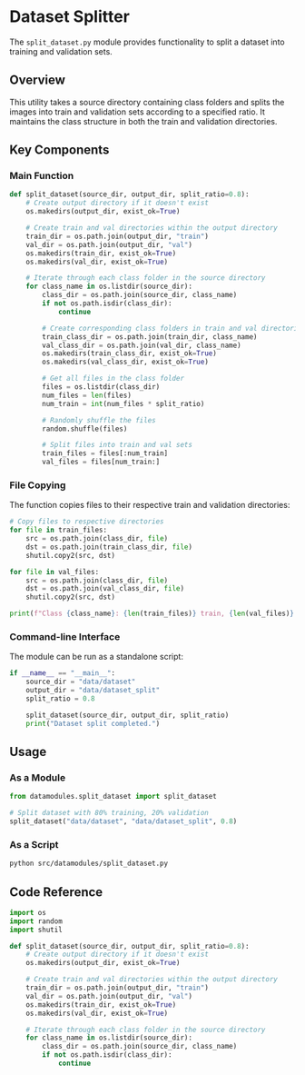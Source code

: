 # Dataset Splitter

The `split_dataset.py` module provides functionality to split a dataset into training and validation sets.

## Overview

This utility takes a source directory containing class folders and splits the images into train and validation sets according to a specified ratio. It maintains the class structure in both the train and validation directories.

## Key Components

### Main Function

```python
def split_dataset(source_dir, output_dir, split_ratio=0.8):
    # Create output directory if it doesn't exist
    os.makedirs(output_dir, exist_ok=True)

    # Create train and val directories within the output directory
    train_dir = os.path.join(output_dir, "train")
    val_dir = os.path.join(output_dir, "val")
    os.makedirs(train_dir, exist_ok=True)
    os.makedirs(val_dir, exist_ok=True)

    # Iterate through each class folder in the source directory
    for class_name in os.listdir(source_dir):
        class_dir = os.path.join(source_dir, class_name)
        if not os.path.isdir(class_dir):
            continue

        # Create corresponding class folders in train and val directories
        train_class_dir = os.path.join(train_dir, class_name)
        val_class_dir = os.path.join(val_dir, class_name)
        os.makedirs(train_class_dir, exist_ok=True)
        os.makedirs(val_class_dir, exist_ok=True)

        # Get all files in the class folder
        files = os.listdir(class_dir)
        num_files = len(files)
        num_train = int(num_files * split_ratio)

        # Randomly shuffle the files
        random.shuffle(files)

        # Split files into train and val sets
        train_files = files[:num_train]
        val_files = files[num_train:]
```

### File Copying

The function copies files to their respective train and validation directories:

```python
# Copy files to respective directories
for file in train_files:
    src = os.path.join(class_dir, file)
    dst = os.path.join(train_class_dir, file)
    shutil.copy2(src, dst)

for file in val_files:
    src = os.path.join(class_dir, file)
    dst = os.path.join(val_class_dir, file)
    shutil.copy2(src, dst)

print(f"Class {class_name}: {len(train_files)} train, {len(val_files)} val")
```

### Command-line Interface

The module can be run as a standalone script:

```python
if __name__ == "__main__":
    source_dir = "data/dataset"
    output_dir = "data/dataset_split"
    split_ratio = 0.8

    split_dataset(source_dir, output_dir, split_ratio)
    print("Dataset split completed.")
```

## Usage

### As a Module

```python
from datamodules.split_dataset import split_dataset

# Split dataset with 80% training, 20% validation
split_dataset("data/dataset", "data/dataset_split", 0.8)
```

### As a Script

```bash
python src/datamodules/split_dataset.py
```

## Code Reference

```1:6:src/datamodules/split_dataset.py
import os
import random
import shutil
```

```9:24:src/datamodules/split_dataset.py
def split_dataset(source_dir, output_dir, split_ratio=0.8):
    # Create output directory if it doesn't exist
    os.makedirs(output_dir, exist_ok=True)

    # Create train and val directories within the output directory
    train_dir = os.path.join(output_dir, "train")
    val_dir = os.path.join(output_dir, "val")
    os.makedirs(train_dir, exist_ok=True)
    os.makedirs(val_dir, exist_ok=True)

    # Iterate through each class folder in the source directory
    for class_name in os.listdir(source_dir):
        class_dir = os.path.join(source_dir, class_name)
        if not os.path.isdir(class_dir):
            continue
``` 
